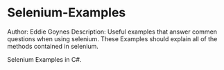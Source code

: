 Selenium-Examples
=================
Author: Eddie Goynes
Description: Useful examples that answer commen questions when using selenium.
These Examples should explain all of the methods contained in selenium.

Selenium Examples in C#. 
